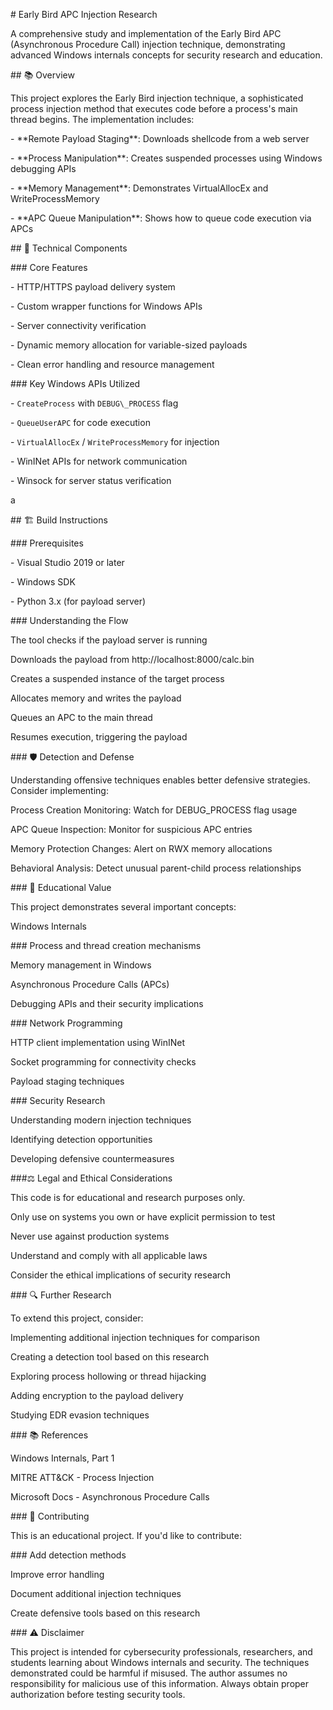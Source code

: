 \# Early Bird APC Injection Research



A comprehensive study and implementation of the Early Bird APC (Asynchronous Procedure Call) injection technique, demonstrating advanced Windows internals concepts for security research and education.



\## 📚 Overview



This project explores the Early Bird injection technique, a sophisticated process injection method that executes code before a process's main thread begins. The implementation includes:



\- \*\*Remote Payload Staging\*\*: Downloads shellcode from a web server

\- \*\*Process Manipulation\*\*: Creates suspended processes using Windows debugging APIs

\- \*\*Memory Management\*\*: Demonstrates VirtualAllocEx and WriteProcessMemory

\- \*\*APC Queue Manipulation\*\*: Shows how to queue code execution via APCs



\## 🔧 Technical Components



\### Core Features

\- HTTP/HTTPS payload delivery system

\- Custom wrapper functions for Windows APIs

\- Server connectivity verification

\- Dynamic memory allocation for variable-sized payloads

\- Clean error handling and resource management



\### Key Windows APIs Utilized

\- `CreateProcess` with `DEBUG\_PROCESS` flag

\- `QueueUserAPC` for code execution

\- `VirtualAllocEx` / `WriteProcessMemory` for injection

\- WinINet APIs for network communication

\- Winsock for server status verification

a

\## 🏗️ Build Instructions



\### Prerequisites

\- Visual Studio 2019 or later

\- Windows SDK

\- Python 3.x (for payload server)



\### Understanding the Flow



The tool checks if the payload server is running

Downloads the payload from http://localhost:8000/calc.bin

Creates a suspended instance of the target process

Allocates memory and writes the payload

Queues an APC to the main thread

Resumes execution, triggering the payload



\### 🛡️ Detection and Defense

Understanding offensive techniques enables better defensive strategies. Consider implementing:



Process Creation Monitoring: Watch for DEBUG\_PROCESS flag usage

APC Queue Inspection: Monitor for suspicious APC entries

Memory Protection Changes: Alert on RWX memory allocations

Behavioral Analysis: Detect unusual parent-child process relationships



\### 📖 Educational Value

This project demonstrates several important concepts:

Windows Internals



\### Process and thread creation mechanisms

Memory management in Windows

Asynchronous Procedure Calls (APCs)

Debugging APIs and their security implications



\### Network Programming



HTTP client implementation using WinINet

Socket programming for connectivity checks

Payload staging techniques



\### Security Research



Understanding modern injection techniques

Identifying detection opportunities

Developing defensive countermeasures



\###⚖️ Legal and Ethical Considerations

This code is for educational and research purposes only.



Only use on systems you own or have explicit permission to test

Never use against production systems

Understand and comply with all applicable laws

Consider the ethical implications of security research



\### 🔍 Further Research

To extend this project, consider:



Implementing additional injection techniques for comparison

Creating a detection tool based on this research

Exploring process hollowing or thread hijacking

Adding encryption to the payload delivery

Studying EDR evasion techniques



\### 📚 References



Windows Internals, Part 1

MITRE ATT\&CK - Process Injection

Microsoft Docs - Asynchronous Procedure Calls



\### 🤝 Contributing

This is an educational project. If you'd like to contribute:



\### Add detection methods

Improve error handling

Document additional injection techniques

Create defensive tools based on this research



\### ⚠️ Disclaimer

This project is intended for cybersecurity professionals, researchers, and students learning about Windows internals and security. The techniques demonstrated could be harmful if misused. The author assumes no responsibility for malicious use of this information. Always obtain proper authorization before testing security tools.

